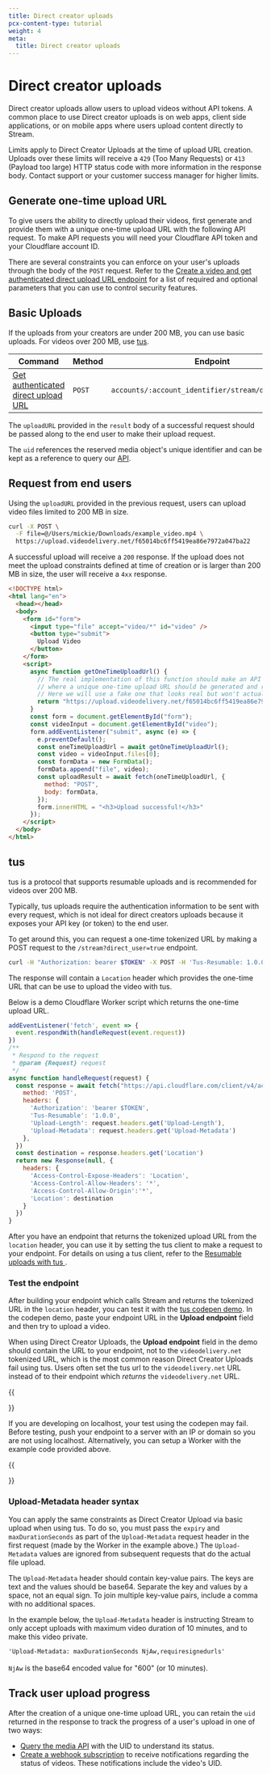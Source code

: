 ```yaml
---
title: Direct creator uploads
pcx-content-type: tutorial
weight: 4
meta:
  title: Direct creator uploads
---
```


# Direct creator uploads

Direct creator uploads allow users to upload videos without API tokens. A common place to use Direct creator uploads is on web apps, client side applications, or on mobile apps where users upload content directly to Stream.

Limits apply to Direct Creator Uploads at the time of upload URL creation. Uploads over these limits will receive a `429` (Too Many Requests) or `413` (Payload too large) HTTP status code with more information in the response body. Contact support or your customer success manager for higher limits.

## Generate one-time upload URL

To give users the ability to directly upload their videos, first generate and provide them with a unique one-time upload URL with the following API request. To make API requests you will need your Cloudflare API token and your Cloudflare account ID. 

There are several constraints you can enforce on your user's uploads through the
body of the `POST` request. Refer to the [Create a video and get authenticated direct upload URL endpoint](https://api.cloudflare.com/#stream-videos-create-a-video-and-get-authenticated-direct-upload-url) for a list of required and optional parameters that you can use to control security features.

## Basic Uploads

If the uploads from your creators are under 200 MB, you can use basic uploads. For videos over 200 MB, use [tus](#tus).

<TableWrap>

<table>
  <thead>
  <tr>
   <th><strong>Command</strong>
   </th>
   <th><strong>Method</strong>
   </th>
   <th><strong>Endpoint</strong>
   </th>
  </tr>
  </thead>
  <tbody>
  <tr>
   <td><a href="https://api.cloudflare.com/#stream-videos-create-a-video-and-get-authenticated-direct-upload-url">Get authenticated direct upload URL</a>
   </td>
   <td><Code>POST</Code>
   </td>
   <td><Code>accounts/:account_identifier/stream/direct_upload</Code>
   </td>
  </tr>
  </tbody>
</table>

</TableWrap>


The `uploadURL` provided in the `result` body of a successful request should be passed along to the end user to make their upload request.

The `uid` references the reserved media object's unique identifier and can be kept as a reference to query our [API](/stream/how-to/search-for-videos/).

## Request from end users

Using the `uploadURL` provided in the previous request, users can upload video files limited to 200 MB in size.

```bash
curl -X POST \
  -F file=@/Users/mickie/Downloads/example_video.mp4 \
  https://upload.videodelivery.net/f65014bc6ff5419ea86e7972a047ba22
```

A successful upload will receive a `200` response. If the upload does not meet the upload constraints defined at time of creation or is larger than 200 MB in size, the user will receive a `4xx` response.

```html
<!DOCTYPE html>
<html lang="en">
  <head></head>
  <body>
    <form id="form">
      <input type="file" accept="video/*" id="video" />
      <button type="submit">
        Upload Video
      </button>
    </form>
    <script>
      async function getOneTimeUploadUrl() {
        // The real implementation of this function should make an API call to your server
        // where a unique one-time upload URL should be generated and returned to the browser.
        // Here we will use a fake one that looks real but won't actually work.
        return "https://upload.videodelivery.net/f65014bc6ff5419ea86e7972a047ba22";
      }
      const form = document.getElementById("form");
      const videoInput = document.getElementById("video");
      form.addEventListener("submit", async (e) => {
        e.preventDefault();
        const oneTimeUploadUrl = await getOneTimeUploadUrl();
        const video = videoInput.files[0];
        const formData = new FormData();
        formData.append("file", video);
        const uploadResult = await fetch(oneTimeUploadUrl, {
          method: "POST",
          body: formData,
        });
        form.innerHTML = "<h3>Upload successful!</h3>"
      });
    </script>
  </body>
</html>
```

## tus

tus is a protocol that supports resumable uploads and is recommended for videos over 200 MB.

Typically, tus uploads require the authentication information to be sent with every request, which is not ideal for direct creators uploads because it exposes your API key (or token) to the end user.

To get around this, you can request a one-time tokenized URL by making a POST request to the `/stream?direct_user=true` endpoint.

```bash
curl -H "Authorization: bearer $TOKEN" -X POST -H 'Tus-Resumable: 1.0.0' -H 'Upload-Length: $VIDEO_LENGTH' 'https://api.cloudflare.com/client/v4/accounts/$ACCOUNT/stream?direct_user=true'
```

The response will contain a `Location` header which provides the one-time URL that can be use to upload the video with tus.

Below is a demo Cloudflare Worker script which returns the one-time upload URL.

```js
addEventListener('fetch', event => {
  event.respondWith(handleRequest(event.request))
})
/**
 * Respond to the request
 * @param {Request} request
 */
async function handleRequest(request) {
  const response = await fetch("https://api.cloudflare.com/client/v4/accounts/$ACCOUNT/stream?direct_user=true", {
    method: 'POST',
    headers: {
      'Authorization': 'bearer $TOKEN',
      'Tus-Resumable': '1.0.0',
      'Upload-Length': request.headers.get('Upload-Length'),
      'Upload-Metadata': request.headers.get('Upload-Metadata')
    },
  })
  const destination = response.headers.get('Location')
  return new Response(null, {
    headers: {
      'Access-Control-Expose-Headers': 'Location',
      'Access-Control-Allow-Headers': '*',
      'Access-Control-Allow-Origin':'*',
      'Location': destination
    }
  })
}
```

After you have an endpoint that returns the tokenized upload URL from the `location` header, you can use it by setting the tus client to make a request to your endpoint. For details on using a tus client, refer to the [Resumable uploads with tus ](/stream/how-to/upload-videos/upload-video-file#resumable-uploads-with-tus-for-large-files).

### Test the endpoint

After building your endpoint which calls Stream and returns the tokenized URL in the `location` header, you can test it with the [tus codepen demo](https://codepen.io/cfzf/pen/wvGMRXe). In the codepen demo, paste your endpoint URL in the **Upload endpoint** field and then try to upload a video. 

When using Direct Creator Uploads, the **Upload endpoint** field in the demo should contain the URL to your endpoint, not to the `videodelivery.net` tokenized URL, which is the most common reason Direct Creator Uploads fail using tus. Users often set the tus url to the `videodelivery.net` URL instead of to their endpoint which *returns* the `videodelivery.net` URL. 

{{<Aside type="note">}}

If you are developing on localhost, your test using the codepen may fail. Before testing, push your endpoint to a server with an IP or domain so you are not using localhost. Alternatively, you can setup a Worker with the example code provided above.

{{</Aside>}}

### Upload-Metadata header syntax

You can apply the same constraints as Direct Creator Upload via basic upload when using tus. To do so, you must pass the `expiry` and `maxDurationSeconds` as part of the `Upload-Metadata` request header in the first request (made by the Worker in the example above.) The `Upload-Metadata` values are ignored from subsequent requests that do the actual file upload.

The `Upload-Metadata` header should contain key-value pairs. The keys are text and the values should be base64. Separate the key and values by a space, not an equal sign. To join multiple key-value pairs, include a comma with no additional spaces.

In the example below, the `Upload-Metadata` header is instructing Stream to only accept uploads with maximum video duration of 10 minutes, and to make this video private.

```'Upload-Metadata: maxDurationSeconds NjAw,requiresignedurls'```
<br><br>
`NjAw` is the base64 encoded value for "600" (or 10 minutes).
## Track user upload progress
After the creation of a unique one-time upload URL, you can retain the `uid` returned in the response to track the progress of a user's upload in one of two ways:
- [Query the media API](/stream/how-to/search-for-videos/) with the UID to understand its status.
- [Create a webhook subscription](/stream/how-to/use-webhooks/) to receive notifications
regarding the status of videos.  These notifications include the video's UID.
